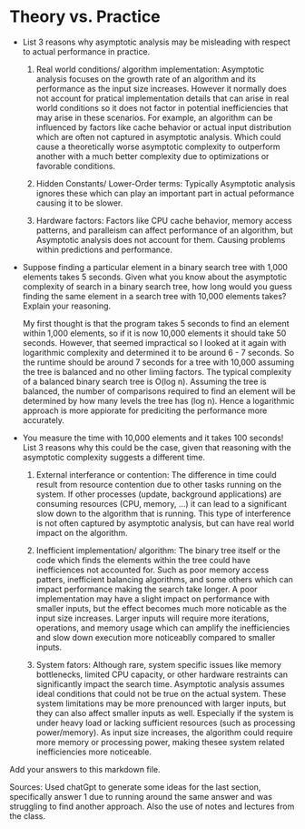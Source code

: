 # Theory vs. Practice

- List 3 reasons why asymptotic analysis may be misleading with respect to
  actual performance in practice.
  
  1. Real world conditions/ algorithm implementation: Asymptotic analysis focuses on the growth rate of an algorithm and its performance as the input size increases. However it normally does not account for pratical implementation details that can arise in real world conditions so it does not factor in potential inefficiencies that may arise in these scenarios. For example, an algorithm can be influenced by factors like cache behavior or actual input distribution which are often not captured in asymptotic analysis. Which could cause a theoretically worse asymptotic complexity to outperform another with a much better complexity due to optimizations or favorable conditions.

  4. Hidden Constants/ Lower-Order terms: Typically Asymptotic analysis ignores these which can play an important part in actual peformance causing it to be slower.

  5. Hardware factors: Factors like CPU cache behavior, memory access patterns, and paralleism can affect performance of an algorithm, but Asymptotic analysis does not account for them. Causing problems within predictions and performance.

- Suppose finding a particular element in a binary search tree with 1,000
  elements takes 5 seconds. Given what you know about the asymptotic complexity
  of search in a binary search tree, how long would you guess finding the same
  element in a search tree with 10,000 elements takes? Explain your reasoning.

  My first thought is that the program takes 5 seconds to find an element within 1,000 elements, so if it is now 10,000 elements it should take 50 seconds. However, that seemed impractical so I looked at it again with logarithmic complexity and determined it to be around 6 - 7 seconds. So the runtime should be around 7 seconds for a tree with 10,000 assuming the tree is balanced and no other limiing factors. The typical complexity of a balanced binary search tree is O(log n). Assuming the tree is balanced, the number of comparisons required to find an element will be determined by how many levels the tree has (log n). Hence a logarithmic approach is more appiorate for prediciting the performance more accurately.


- You measure the time with 10,000 elements and it takes 100 seconds! List 3
  reasons why this could be the case, given that reasoning with the asymptotic
  complexity suggests a different time.
  
  1. External interferance or contention: The difference in time could result from resource contention due to other tasks running on the system. If other processes (update, background applications) are consuming resources (CPU, memory, ...) it can lead to a significant slow down to the algorithm that is running. This type of interference is not often captured by asymptotic analysis, but can have real world impact on the algorithm.


  2. Inefficient implementation/ algorithm: The binary tree itself or the code which finds the elements within the tree could have inefficiences not accounted for. Such as poor memory access patters, inefficient balancing algorithms, and some others which can impact performance making the search take longer. A poor implementation may have a slight impact on performance with smaller inputs, but the effect becomes much more noticable as the input size increases. Larger inputs will require more iterations, operations, and memory usage which can amplify the inefficiencies and slow down execution more noticeablly compared to smaller inputs.

  3. System fators: Although rare, system specific issues like memory bottlenecks, limited CPU capacity, or other hardware restraints can significantly impact the search time. Asymptotic analysis assumes ideal conditions that could not be true on the actual system. These system limitations may be more prenounced with larger inputs, but they can also affect smaller inputs as well. Especially if the system is under heavy load or lacking sufficient resources (such as processing power/memory). As input size increases, the algorithm could require more memory or processing power, making thesee system related inefficiencies more noticeable.

Add your answers to this markdown file.


Sources:
Used chatGpt to generate some ideas for the last section, specifically answer 1 due to running around the same answer and was struggling to find another approach.
Also the use of notes and lectures from the class.
